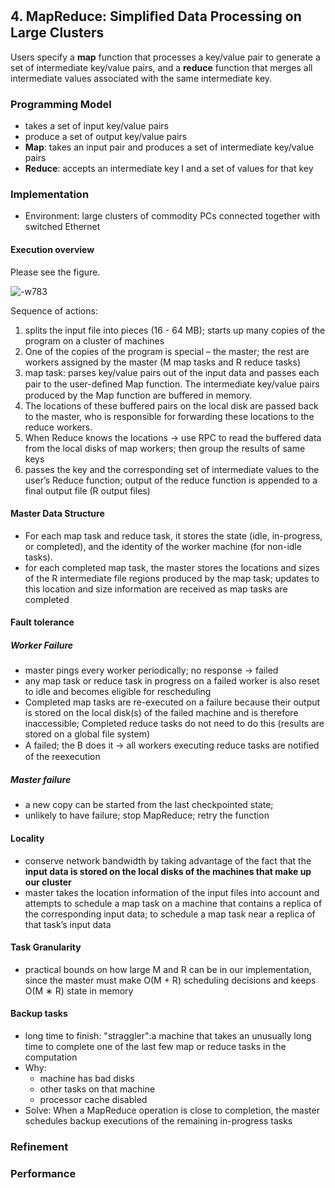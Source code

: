 ## 4. MapReduce: Simpliﬁed Data Processing on Large Clusters

Users specify a **map** function that processes a key/value pair to generate a set of intermediate key/value pairs, and a **reduce** function that merges all intermediate values associated with the same intermediate key. 

### Programming Model

- takes a set of input key/value pairs
- produce a set of output key/value pairs
- **Map**: takes an input pair and produces a set of intermediate key/value pairs
- **Reduce**: accepts an intermediate key I and a set of values for that key




### Implementation

- Environment: large clusters of commodity PCs connected together with switched Ethernet

#### Execution overview

Please see the figure.

![-w783](media/15492261602503/15492581204164.jpg)

Sequence of actions:
1. splits the input file into pieces (16 - 64 MB); starts up many copies of the program on a cluster of machines
2. One of the copies of the program is special – the master; the rest are workers assigned by the master (M map tasks and R reduce tasks)
3. map task: parses key/value pairs out of the input data and passes each pair to the user-deﬁned Map function. The intermediate key/value pairs produced by the Map function are buffered in memory.
4. The locations of these buffered pairs on the local disk are passed back to the master, who is responsible for forwarding these locations to the reduce workers.
5. When Reduce knows the locations -> use RPC to read the buffered data from the local disks of map workers; then group the results of same keys
6. passes the key and the corresponding set of intermediate values to the user’s Reduce function; output of the reduce function is appended to a final output file (R output files)

#### Master Data Structure

- For each map task and reduce task, it stores the state (idle, in-progress, or completed), and the identity of the worker machine (for non-idle tasks).
- for each completed map task, the master stores the locations and sizes of the R intermediate file regions produced by the map task; updates to this location and size information are received as map tasks are completed

#### Fault tolerance

##### Worker Failure

- master pings every worker periodically; no response -> failed
- any map task or reduce task in progress on a failed worker is also reset to idle and becomes eligible for rescheduling
- Completed map tasks are re-executed on a failure because their output is stored on the local disk(s) of the failed machine and is therefore inaccessible; Completed reduce tasks do not need to do this (results are stored on a global file system)
- A failed; the B does it -> all workers executing reduce tasks are notiﬁed of the reexecution

##### Master failure

- a new copy can be started from the last checkpointed state;
- unlikely to have failure; stop MapReduce; retry the function

#### Locality

- conserve network bandwidth by taking advantage of the fact that the **input data is stored on the local disks of the machines that make up our cluster**
- master takes the location information of the input files into account and attempts to schedule a map task on a machine that contains a replica of the corresponding input data; to schedule a map task near a replica of that task’s input data

#### Task Granularity

- practical bounds on how large M and R can be in our implementation, since the master must make O(M + R) scheduling decisions and keeps O(M ∗ R) state in memory

#### Backup tasks
- long time to finish: "straggler":a machine that takes an unusually long time to complete one of the last few map or reduce tasks in the computation
- Why:
    - machine has bad disks
    - other tasks on that machine
    - processor cache disabled
- Solve: When a MapReduce operation is close to completion, the master schedules backup executions of the remaining in-progress tasks

### Refinement

### Performance
